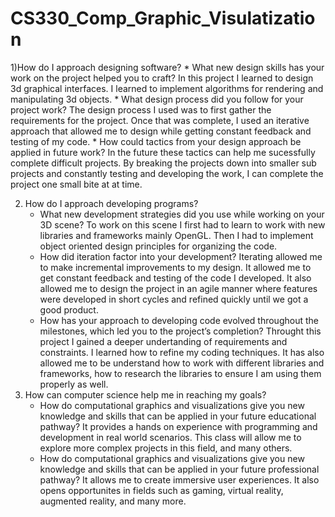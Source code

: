 # CS330_Comp_Graphic_Visulatization

1)How do I approach designing software?
    * What new design skills has your work on the project helped you to craft?
        In this project I learned to design 3d graphical interfaces. I learned to implement algorithms for rendering and manipulating 3d objects. 
    * What design process did you follow for your project work?
        The design process I used was to first gather the requirements for the project. Once that was complete, I used an iterative approach that allowed me to              design while getting constant feedback and testing of my code. 
    * How could tactics from your design approach be applied in future work?
        In the future these tactics can help me sucessfully complete difficult projects. By breaking the projects down into smaller sub projects and constantly              testing and developing the work, I can complete the project one small  bite at at time. 
        
2) How do I approach developing programs?
    * What new development strategies did you use while working on your 3D scene?
        To work on this scene I first had to learn to work with new libraries and frameworks mainly OpenGL. Then I had to implement object oriented design                   principles for organizing the code. 
    * How did iteration factor into your development?
        Iterating allowed me to make incremental improvements to my design. It allowed me to get constant feedback and testing of the code I developed. It also              allowed me to design the project in an agile manner where features were developed in short cycles and refined quickly until we got a good product.    
    * How has your approach to developing code evolved throughout the milestones, which led you to the project’s completion?
        Throught this project I gained a deeper undertanding of requirements and constraints. I learned how to refine my coding techniques. It has also allowed me           to be understand how to work with different libraries and frameworks, how to research the libraries to ensure I am using them properly as well. 
3) How can computer science help me in reaching my goals?
    * How do computational graphics and visualizations give you new knowledge and skills that can be applied in your future educational pathway?
        It provides a hands on experience with programming and development in real world scenarios. This class will allow me to explore more complex projects in             this field, and many others.      
    * How do computational graphics and visualizations give you new knowledge and skills that can be applied in your future professional pathway?
        It allows me to create immersive user experiences. It also opens opportunites in fields such as gaming, virtual reality, augmented reality, and many more. 

